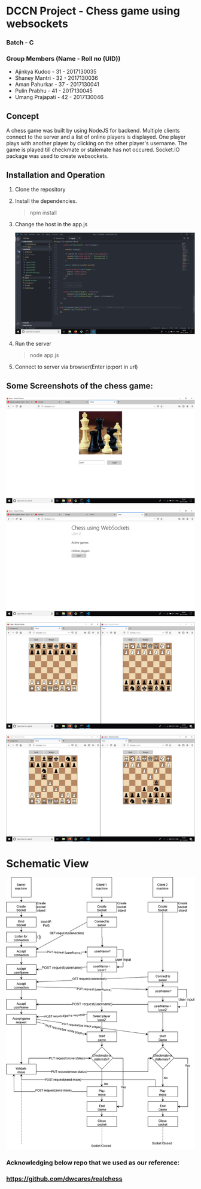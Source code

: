 # DCCN Project - Chess game using websockets

### Batch - C
### Group Members (Name - Roll no (UID))
- Ajinkya Kudoo - 31 - 2017130035
- Shaney Mantri - 32 - 2017130036
- Aman Pahurkar - 37 - 2017130041
- Pulin Prabhu - 41 - 2017130045
- Umang Prajapati - 42 - 2017130046


## Concept

A chess game was built by using NodeJS for backend. Multiple clients connect to the server and a list of online players is displayed. One player plays with another player by clicking on the other player's username. The game is played till checkmate or stalemate has not occured. Socket.IO package was used to create websockets.


## Installation and Operation
1. Clone the repository

2. Install the dependencies.
	>npm install

3. Change the host in the app.js

	![Server](/SS/Capture5.PNG)
	
4. Run the server
	>node app.js
        
5. Connect to server via browser(Enter ip:port in url)


## Some Screenshots of the chess game:

![Server](/SS/Capture1.PNG)
	
![Server](/SS/Capture2.PNG)

![Server](/SS/Capture3.PNG)

![Server](/SS/Capture4.PNG)

# Schematic View

![Server](/SS/chessSchematic.png)


### Acknowledging below repo that we used as our reference:
### https://github.com/dwcares/realchess